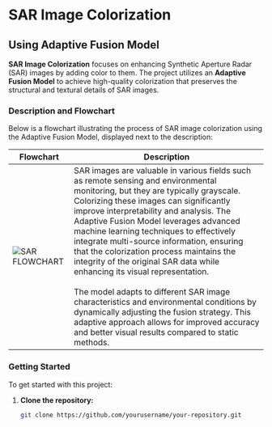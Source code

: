 # SAR Image Colorization

## Using Adaptive Fusion Model

**SAR Image Colorization** focuses on enhancing Synthetic Aperture Radar (SAR) images by adding color to them. The project utilizes an **Adaptive Fusion Model** to achieve high-quality colorization that preserves the structural and textural details of SAR images.

### Description and Flowchart

Below is a flowchart illustrating the process of SAR image colorization using the Adaptive Fusion Model, displayed next to the description:

| Flowchart | Description |
|-----------|-------------|
| ![SAR FLOWCHART](https://github.com/user-attachments/assets/1a018bf2-6c94-43aa-b0ea-6a2831dcba96) | SAR images are valuable in various fields such as remote sensing and environmental monitoring, but they are typically grayscale. Colorizing these images can significantly improve interpretability and analysis. The Adaptive Fusion Model leverages advanced machine learning techniques to effectively integrate multi-source information, ensuring that the colorization process maintains the integrity of the original SAR data while enhancing its visual representation. <br><br> The model adapts to different SAR image characteristics and environmental conditions by dynamically adjusting the fusion strategy. This adaptive approach allows for improved accuracy and better visual results compared to static methods. |

### Getting Started

To get started with this project:

1. **Clone the repository:**
   ```bash
   git clone https://github.com/yourusername/your-repository.git
